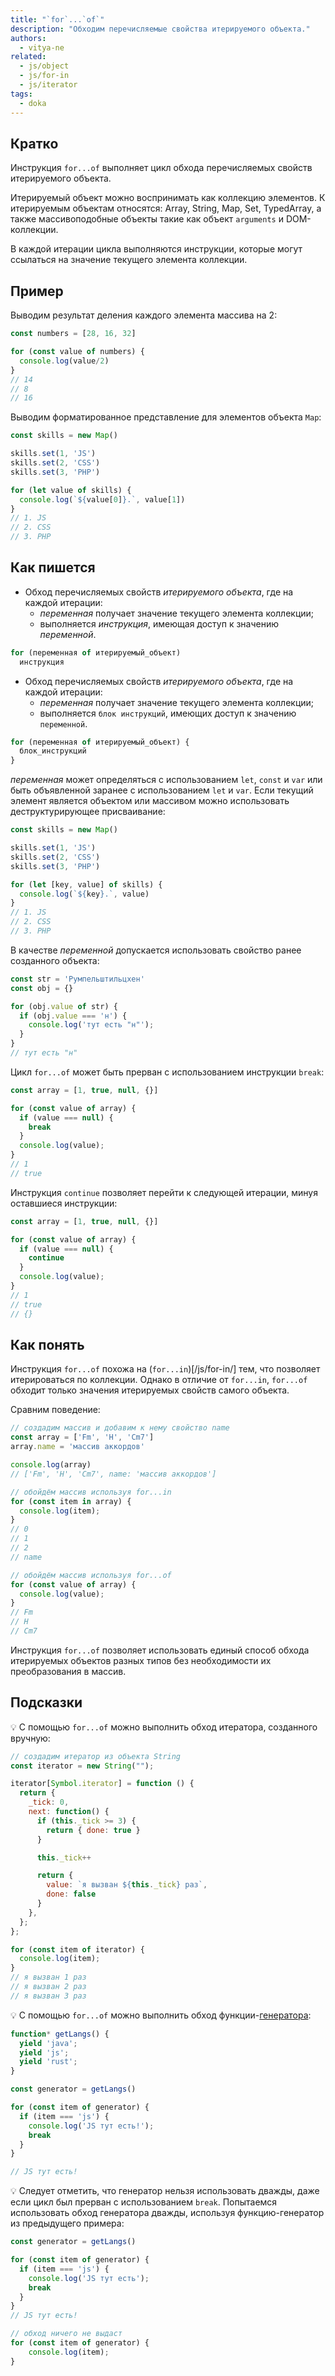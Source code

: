 ```yaml
---
title: "`for`...`of`"
description: "Обходим перечисляемые свойства итерируемого объекта."
authors:
  - vitya-ne
related:
  - js/object
  - js/for-in
  - js/iterator
tags:
  - doka
---
```


## Кратко

Инструкция `for...of` выполняет цикл обхода перечисляемых свойств итерируемого объекта.

Итерируемый объект можно воспринимать как коллекцию элементов. К итерируемым объектам относятся: Array, String, Map, Set, TypedArray, а также массивоподобные объекты такие как объект `arguments` и DOM-коллекции.

В каждой итерации цикла выполняются инструкции, которые могут ссылаться на значение текущего элемента коллекции.

## Пример

Выводим результат деления каждого элемента массива на 2:

```js
const numbers = [28, 16, 32]

for (const value of numbers) {
  console.log(value/2)
}
// 14
// 8
// 16
```

Выводим форматированное представление для элементов объекта `Map`:

```js
const skills = new Map()

skills.set(1, 'JS')
skills.set(2, 'CSS')
skills.set(3, 'PHP')

for (let value of skills) {
  console.log(`${value[0]}.`, value[1])
}
// 1. JS
// 2. CSS
// 3. PHP
```

## Как пишется

- Обход перечисляемых свойств _итерируемого объекта_, где на каждой итерации:
  - _переменная_ получает значение текущего элемента коллекции;
  - выполняется _инструкция_, имеющая доступ к значению _переменной_.

```js
for (переменная of итерируемый_объект)
  инструкция
```

- Обход перечисляемых свойств _итерируемого объекта_, где на каждой итерации:
  - _переменная_ получает значение текущего элемента коллекции;
  - выполняется `блок инструкций`, имеющих доступ к значению `переменной`.

```js
for (переменная of итерируемый_объект) {
  блок_инструкций
}
```

_переменная_ может определяться с использованием `let`, `const` и `var` или быть объявленной заранее с использованием `let` и `var`. Если текущий элемент является объектом или массивом можно использовать деструктурирующее присваивание:

```js
const skills = new Map()

skills.set(1, 'JS')
skills.set(2, 'CSS')
skills.set(3, 'PHP')

for (let [key, value] of skills) {
  console.log(`${key}.`, value)
}
// 1. JS
// 2. CSS
// 3. PHP
```

В качестве _переменной_ допускается использовать свойство ранее созданного объекта:

```js
const str = 'Румпельштильцхен'
const obj = {}

for (obj.value of str) {
  if (obj.value === 'н') {
    console.log('тут есть "н"');
  }
}
// тут есть "н"
```

Цикл `for...of` может быть прерван с использованием инструкции `break`:

```js
const array = [1, true, null, {}]

for (const value of array) {
  if (value === null) {
    break
  }
  console.log(value);
}
// 1
// true
```

Инструкция `continue` позволяет перейти к следующей итерации, минуя оставшиеся инструкции:

```js
const array = [1, true, null, {}]

for (const value of array) {
  if (value === null) {
    continue
  }
  console.log(value);
}
// 1
// true
// {}
```

## Как понять

Инструкция `for...of` похожа на (`for...in`)[/js/for-in/] тем, что позволяет итерироваться по коллекции. Однако в отличие от `for...in`, `for...of` обходит только значения итерируемых свойств самого объекта.

Сравним поведение:

```js
// создадим массив и добавим к нему свойство name
const array = ['Fm', 'H', 'Cm7']
array.name = 'массив аккордов'

console.log(array)
// ['Fm', 'H', 'Cm7', name: 'массив аккордов']

// обойдём массив используя for...in
for (const item in array) {
  console.log(item);
}
// 0
// 1
// 2
// name

// обойдём массив используя for...of
for (const value of array) {
  console.log(value);
}
// Fm
// H
// Cm7

```

Инструкция `for...of` позволяет использовать единый способ обхода итерируемых объектов разных типов без необходимости их преобразования в массив.

## Подсказки

💡 С помощью `for...of` можно выполнить обход итератора, созданного вручную:

```js
// создадим итератор из объекта String
const iterator = new String("");

iterator[Symbol.iterator] = function () {
  return {
    _tick: 0,
    next: function() {
      if (this._tick >= 3) {
        return { done: true }
      }

      this._tick++

      return {
        value: `я вызван ${this._tick} раз`,
        done: false
      }
    },
  };
};

for (const item of iterator) {
  console.log(item);
}
// я вызван 1 раз
// я вызван 2 раз
// я вызван 3 раз
```

💡 С помощью `for...of` можно выполнить обход функции-[генератора](/js/generators/):

```js
function* getLangs() {
  yield 'java';
  yield 'js';
  yield 'rust';
}

const generator = getLangs()

for (const item of generator) {
  if (item === 'js') {
    console.log('JS тут есть!');
    break
  }
}

// JS тут есть!
```

💡 Следует отметить, что генератор нельзя использовать дважды, даже если цикл был прерван с использованием `break`. Попытаемся использовать обход генератора дважды, используя функцию-генератор из предыдущего примера:

```js
const generator = getLangs()

for (const item of generator) {
  if (item === 'js') {
    console.log('JS тут есть');
    break
  }
}
// JS тут есть!

// обход ничего не выдаст
for (const item of generator) {
    console.log(item);
}
```
